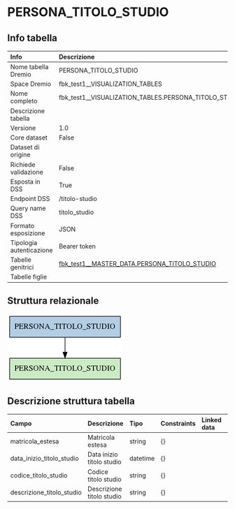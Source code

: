 # PERSONA_TITOLO_STUDIO

## Info tabella

| Info                     | Descrizione                                                                                               |
|:-------------------------|:----------------------------------------------------------------------------------------------------------|
| Nome tabella Dremio      | PERSONA_TITOLO_STUDIO                                                                                     |
| Space Dremio             | fbk_test1__VISUALIZATION_TABLES                                                                           |
| Nome completo            | fbk_test1__VISUALIZATION_TABLES.PERSONA_TITOLO_STUDIO                                                     |
| Descrizione tabella      |                                                                                                           |
| Versione                 | 1.0                                                                                                       |
| Core dataset             | False                                                                                                     |
| Dataset di origine       |                                                                                                           |
| Richiede validazione     | False                                                                                                     |
| Esposta in DSS           | True                                                                                                      |
| Endpoint DSS             | /titolo-studio                                                                                            |
| Query name DSS           | titolo_studio                                                                                             |
| Formato esposizione      | JSON                                                                                                      |
| Tipologia autenticazione | Bearer token                                                                                              |
| Tabelle genitrici        | [fbk_test1__MASTER_DATA.PERSONA_TITOLO_STUDIO](/fbk_test1__MASTER_DATA/PERSONA_TITOLO_STUDIO/markdown.md) |
| Tabelle figlie           |                                                                                                           |

## Struttura relazionale

![PERSONA_TITOLO_STUDIO](./graph_png.png)

## Descrizione struttura tabella

| Campo                     | Descrizione               | Tipo     | Constraints   | Linked data   | errors   |
|:--------------------------|:--------------------------|:---------|:--------------|:--------------|:---------|
| matricola_estesa          | Matricola estesa          | string   | {}            |               | {}       |
| data_inizio_titolo_studio | Data inizio titolo studio | datetime | {}            |               | {}       |
| codice_titolo_studio      | Codice titolo studio      | string   | {}            |               | {}       |
| descrizione_titolo_studio | Descrizione titolo studio | string   | {}            |               | {}       |
